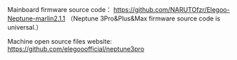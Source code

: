 Mainboard firmware source code：
https://github.com/NARUTOfzr/Elegoo-Neptune-marlin2.1.1    （Neptune 3Pro&Plus&Max firmware source code is universal.）


Machine open source files website:
https://github.com/elegooofficial/neptune3pro

